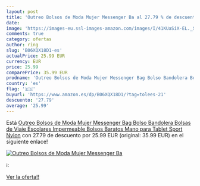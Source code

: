 ```yaml
---
layout: post
title: 'Outreo Bolsos de Moda Mujer Messenger Ba al 27.79 % de descuento'
date: 
image: 'https://images-eu.ssl-images-amazon.com/images/I/41KUaSiX-EL._SL200_.jpg'
comments: true
category: ofertas
author: ring
slug: 'B06XQX18D1-es'
actualPrice: 25.99 EUR
currency: EUR
price: 25.99
comparePrice: 35.99 EUR
prodname: 'Outreo Bolsos de Moda Mujer Messenger Bag Bolso Bandolera Bolsas de Viaje Escolares Impermeable Bolsos Baratos Mano para Tablet Sport Nylon'
country: 'es'
flag: '🇪🇸'
buyurl: 'https://www.amazon.es/dp/B06XQX18D1/?tag=tolees-21'
descuento: '27.79'
average: '25.99'
---
```


Está [Outreo Bolsos de Moda Mujer Messenger Bag Bolso Bandolera Bolsas de Viaje Escolares Impermeable Bolsos Baratos Mano para Tablet Sport Nylon](https://www.amazon.es/dp/B06XQX18D1/?tag=tolees-21) con 27.79 de descuento por 25.99 EUR (original: 35.99 EUR) en el siguiente enlace!

[![Outreo Bolsos de Moda Mujer Messenger Ba](https://images-eu.ssl-images-amazon.com/images/I/41KUaSiX-EL._SL200_.jpg)](https://www.amazon.es/dp/B06XQX18D1/?tag=tolees-21)

ℹ️:


[Ver la oferta!!](https://www.amazon.es/dp/B06XQX18D1/?tag=tolees-21)

